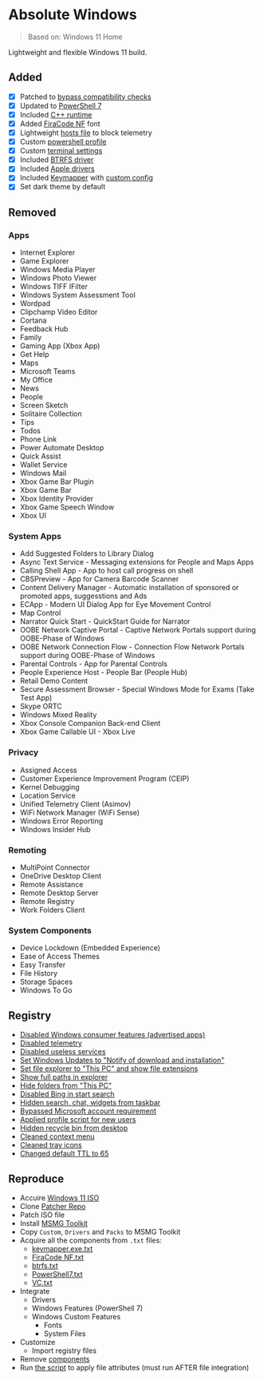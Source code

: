 # Absolute Windows
> Based on: Windows 11 Home

Lightweight and flexible Windows 11 build.

## Added
- [x] Patched to [bypass compatibility checks](https://github.com/JosephM101/Force-Windows-11-Install)
- [x] Updated to [PowerShell 7](https://download.ru/folders/9Q7wRWOc)
- [x] Included [C++ runtime](https://download.ru/folders/5wAAnH5F)
- [x] Added [FiraCode NF](https://github.com/ryanoasis/nerd-fonts/tree/master/patched-fonts/FiraCode) font
- [x] Lightweight [hosts file](Custom/Files/w11/x64/Windows/System32/drivers/etc/hosts) to block telemetry
- [x] Custom [powershell profile](Custom/Files/w11/x64/Users/Default/Documents/PowerShell/profile.ps1)
- [x] Custom [terminal settings](Custom\Files\w11\x64\Users\Default\AppData\Local\Packages\Microsoft.WindowsTerminal_8wekyb3d8bbwe\LocalState\settings.json)
- [x] Included [BTRFS driver](https://github.com/maharmstone/btrfs)
- [x] Included [Apple drivers](Drivers/Install/w11/x64/)
- [x] Included [Keymapper](https://github.com/houmain/keymapper) with [custom config](Custom/Files/w11/x64/Windows/Keymapper/keymapper.conf)
- [x] Set dark theme by default

## Removed
### Apps
- Internet Explorer
- Game Explorer
- Windows Media Player
- Windows Photo Viewer
- Windows TIFF IFilter
- Windows System Assessment Tool
- Wordpad
- Clipchamp Video Editor
- Cortana
- Feedback Hub
- Family
- Gaming App (Xbox App)
- Get Help
- Maps
- Microsoft Teams
- My Office
- News
- People
- Screen Sketch
- Solitaire Collection
- Tips
- Todos
- Phone Link
- Power Automate Desktop
- Quick Assist
- Wallet Service
- Windows Mail
- Xbox Game Bar Plugin 
- Xbox Game Bar 
- Xbox Identity Provider 
- Xbox Game Speech Window 
- Xbox UI

### System Apps
- Add Suggested Folders to Library Dialog
- Async Text Service - Messaging extensions for People and Maps Apps
- Calling Shell App - App to host call progress on shell
- CBSPreview - App for Camera Barcode Scanner
- Content Delivery Manager - Automatic installation of sponsored or promoted apps, suggesstions and Ads
- ECApp - Modern UI Dialog App for Eye Movement Control
- Map Control
- Narrator Quick Start - QuickStart Guide for Narrator
- OOBE Network Captive Portal - Captive Network Portals support during OOBE-Phase of Windows
- OOBE Network Connection Flow - Connection Flow Network Portals support during OOBE-Phase of Windows
- Parental Controls - App for Parental Controls
- People Experience Host - People Bar (People Hub)
- Retail Demo Content
- Secure Assessment Browser - Special Windows Mode for Exams (Take Test App)
- Skype ORTC
- Windows Mixed Reality
- Xbox Console Companion Back-end Client
- Xbox Game Callable UI - Xbox Live

### Privacy
- Assigned Access
- Customer Experience Improvement Program (CEIP)
- Kernel Debugging
- Location Service
- Unified Telemetry Client (Asimov)
- WiFi Network Manager (WiFi Sense)
- Windows Error Reporting
- Windows Insider Hub

### Remoting
- MultiPoint Connector
- OneDrive Desktop Client
- Remote Assistance
- Remote Desktop Server
- Remote Registry
- Work Folders Client

### System Components
- Device Lockdown (Embedded Experience)
- Ease of Access Themes
- Easy Transfer
- File History
- Storage Spaces
- Windows To Go

## Registry
- [Disabled Windows consumer features (advertised apps)](Custom/Registry/w11/x64/consumer.reg)
- [Disabled telemetry](Custom/Registry/w11/x64/telemetry.reg)
- [Disabled useless services](Custom/Registry/w11/x64/services.reg)
- [Set Windows Updates to "Notify of download and installation"](Custom/Registry/w11/x64/updates.reg)
- [Set file explorer to "This PC" and show file extensions](Custom/Registry/w11/x64/explorer.reg)
- [Show full paths in explorer](Custom/Registry/w11/x64/explorer.reg)
- [Hide folders from "This PC"](Custom/Registry/w11/x64/explorer.reg)
- [Disabled Bing in start search](Custom/Registry/w11/x64/shell.reg)
- [Hidden search, chat, widgets from taskbar](Custom/Registry/w11/x64/shell.reg)
- [Bypassed Microsoft account requirement](Custom/Registry/w11/x64/bypass.reg)
- [Applied profile script for new users](Custom/Registry/w11/x64/profile.reg)
- [Hidden recycle bin from desktop](Custom/Registry/w11/x64/desktop.reg)
- [Cleaned context menu](Custom/Registry/w11/x64/context.reg)
- [Cleaned tray icons](Custom/Registry/w11/x64/tray.reg)
- [Changed default TTL to 65](Custom/Registry/w11/x64/ttl.reg)

## Reproduce
- Accuire [Windows 11 ISO](https://www.microsoft.com/software-download/windows11)
- Clone [Patcher Repo](https://github.com/JosephM101/Force-Windows-11-Install)
- Patch ISO file
- Install [MSMG Toolkit](https://msmgtoolkit.in/)
- Copy `Custom`, `Drivers` and `Packs` to MSMG Toolkit
- Acquire all the components from `.txt` files:
  - [keymapper.exe.txt](Custom/Files/w11/x64/Windows/Keymapper/keymapper.exe.txt)
  - [FiraCode NF.txt](Custom/Fonts/FiraCode%20NF.txt)
  - [btrfs.txt](Drivers/Install/w11/x64/btrfs.txt)
  - [PowerShell7.txt](Packs/PowerShell7/PowerShell7.txt)
  - [VC.txt](Packs/VC/w11/VC.txt)
- Integrate
  - Drivers
  - Windows Features (PowerShell 7)
  - Windows Custom Features
    - Fonts
    - System Files
- Customize
  - Import registry files
- Remove [components](#removed)
- Run [the script](./attrib.bat) to apply file attributes (must run AFTER file integration)